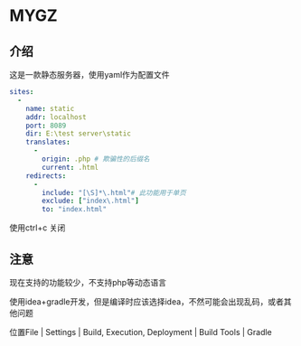 # MYGZ

## 介绍

这是一款静态服务器，使用yaml作为配置文件

```yaml
sites:
  -
    name: static
    addr: localhost
    port: 8089
    dir: E:\test server\static
    translates:
      -
        origin: .php # 欺骗性的后缀名
        current: .html
    redirects:
      -
        include: "[\S]*\.html"# 此功能用于单页
        exclude: ["index\.html"]
        to: "index.html"

```

使用ctrl+c 关闭

## 注意

现在支持的功能较少，不支持php等动态语言

使用idea+gradle开发，但是编译时应该选择idea，不然可能会出现乱码，或者其他问题

位置File | Settings | Build, Execution, Deployment | Build Tools | Gradle